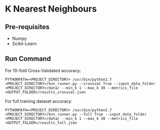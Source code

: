 # K Nearest Neighbours

## Pre-requisites
* Numpy
* Scikit-Learn


## Run Command

For 10-fold Cross-Validated accuracy:

```
PYTHONPATH=<PROJECT_DIRECTORY> /usr/bin/python2.7 <PROJECT_DIRECTORY>/knn_runner.py --crossval True --input_data_folder <PROJECT_DIRECTORY>/data/ --min_k 1 --max_k 30 --metrics_file <OUTPUT_FOLDER>/results_crossval.json 
```

For full training dataset accuracy:

```
PYTHONPATH=<PROJECT_DIRECTORY> /usr/bin/python2.7 <PROJECT_DIRECTORY>/knn_runner.py --full True --input_data_folder <PROJECT_DIRECTORY>/data/ --min_k 1 --max_k 30 --metrics_file <OUTPUT_FOLDER>/results_full.json
```

